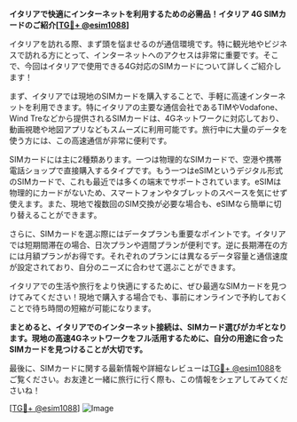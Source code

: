 **イタリアで快適にインターネットを利用するための必需品！イタリア 4G SIMカードのご紹介[[TG💪+ @esim1088](https://t.me/s/esim1088)]**

イタリアを訪れる際、まず頭を悩ませるのが通信環境です。特に観光地やビジネスで訪れる方にとって、インターネットへのアクセスは非常に重要です。そこで、今回はイタリアで使用できる4G対応のSIMカードについて詳しくご紹介します！

まず、イタリアでは現地のSIMカードを購入することで、手軽に高速インターネットを利用できます。特にイタリアの主要な通信会社であるTIMやVodafone、Wind Treなどから提供されるSIMカードは、4Gネットワークに対応しており、動画視聴や地図アプリなどもスムーズに利用可能です。旅行中に大量のデータを使う方には、この高速通信が非常に便利です。

SIMカードには主に2種類あります。一つは物理的なSIMカードで、空港や携帯電話ショップで直接購入するタイプです。もう一つはeSIMというデジタル形式のSIMカードで、これも最近では多くの端末でサポートされています。eSIMは物理的にカードがないため、スマートフォンやタブレットのスペースを気にせず使えます。また、現地で複数回のSIM交換が必要な場合も、eSIMなら簡単に切り替えることができます。

さらに、SIMカードを選ぶ際にはデータプランも重要なポイントです。イタリアでは短期間滞在の場合、日次プランや週間プランが便利です。逆に長期滞在の方には月額プランがお得です。それぞれのプランには異なるデータ容量と通信速度が設定されており、自分のニーズに合わせて選ぶことができます。

イタリアでの生活や旅行をより快適にするために、ぜひ最適なSIMカードを見つけてみてください！現地で購入する場合でも、事前にオンラインで予約しておくことで待ち時間の短縮が可能になります。

**まとめると、イタリアでのインターネット接続は、SIMカード選びがカギとなります。現地の高速4Gネットワークをフル活用するために、自分の用途に合ったSIMカードを見つけることが大切です。**

最後に、SIMカードに関する最新情報や詳細なレビューは[TG💪+ @esim1088](https://t.me/s/esim1088)をご覧ください。お友達と一緒に旅行に行く際も、この情報をシェアしてみてくださいね！

[[TG💪+ @esim1088](https://t.me/s/esim1088)] ![Image](https://i.postimg.cc/Y0z9fWf4/image.png)